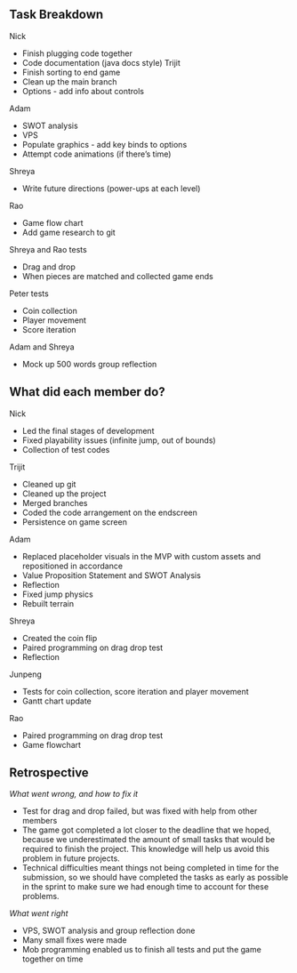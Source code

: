 ## Task Breakdown
Nick
- Finish plugging code together
- Code documentation (java docs style) 
Trijit
- Finish sorting to end game
- Clean up the main branch
- Options - add info about controls
  
Adam
- SWOT analysis
- VPS
- Populate graphics - add key binds to options
- Attempt code animations (if there’s time)

Shreya
- Write future directions (power-ups at each level)

Rao 
- Game flow chart
- Add game research to git

Shreya and Rao tests
- Drag and drop
- When pieces are matched and collected game ends

Peter tests 
- Coin collection
- Player movement
- Score iteration

Adam and Shreya 
- Mock up 500 words group reflection 

## What did each member do? 
Nick
- Led the final stages of development
- Fixed playability issues (infinite jump, out of bounds)
- Collection of test codes
  
Trijit
- Cleaned up git
- Cleaned up the project
- Merged branches
- Coded the code arrangement on the endscreen
- Persistence on game screen
  
Adam
- Replaced placeholder visuals in the MVP with custom assets and repositioned in accordance
- Value Proposition Statement and SWOT Analysis
- Reflection
- Fixed jump physics
- Rebuilt terrain
  
Shreya
- Created the coin flip
- Paired programming on drag drop test
- Reflection
  
Junpeng
- Tests for coin collection, score iteration and player movement
- Gantt chart update

Rao
- Paired programming on drag drop test
- Game flowchart

## Retrospective
*What went wrong, and how to fix it*
- Test for drag and drop failed, but was fixed with help from other members
- The game got completed a lot closer to the deadline that we hoped, because we underestimated the amount of small tasks that would be required to finish the project. This knowledge will help us avoid this problem in future projects.
- Technical difficulties meant things not being completed in time for the submission, so we should have completed the tasks as early as possible in the sprint to make sure we had enough time to account for these problems.
  
*What went right*
- VPS, SWOT analysis and group reflection done
- Many small fixes were made
- Mob programming enabled us to finish all tests and put the game together on time

  




